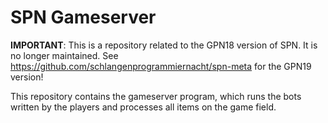 # SPN Gameserver

**IMPORTANT**: This is a repository related to the GPN18 version of SPN. It is
no longer maintained. See https://github.com/schlangenprogrammiernacht/spn-meta
for the GPN19 version!

This repository contains the gameserver program, which runs the bots written by the players and processes all items on the game field.
